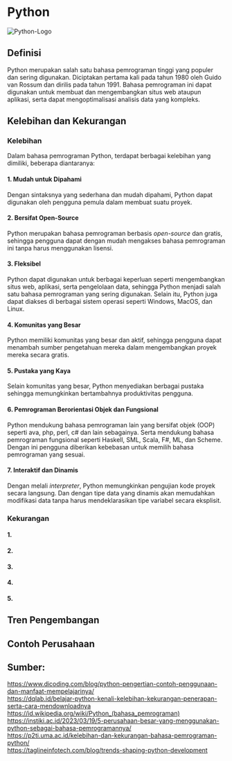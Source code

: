 # Python
![Python-Logo](https://github.com/user-attachments/assets/102d0f01-291a-41d2-aa6e-5ea9c5b2c439)

## Definisi 
Python merupakan salah satu bahasa pemrograman tinggi yang populer dan sering digunakan. Diciptakan pertama kali pada tahun 1980 oleh  Guido van Rossum dan dirilis pada tahun 1991. Bahasa pemrograman ini dapat digunakan untuk membuat dan mengembangkan situs web ataupun aplikasi, serta dapat mengoptimalisasi analisis data yang kompleks. 

## Kelebihan dan Kekurangan
### Kelebihan
Dalam bahasa pemrograman Python, terdapat berbagai kelebihan yang dimiliki, beberapa diantaranya:
#### 1. Mudah untuk Dipahami
Dengan sintaksnya yang sederhana dan mudah dipahami, Python dapat digunakan oleh pengguna pemula dalam membuat suatu proyek.

#### 2. Bersifat Open-Source
Python merupakan bahasa pemrograman berbasis _open-source_ dan gratis, sehingga pengguna dapat dengan mudah mengakses bahasa pemrograman ini tanpa harus menggunakan lisensi. 

#### 3. Fleksibel
Python dapat digunakan untuk berbagai keperluan seperti mengembangkan situs web, aplikasi, serta pengelolaan data, sehingga Python menjadi salah satu bahasa pemrograman yang sering digunakan. Selain itu, Python juga dapat diakses di berbagai sistem operasi seperti Windows, MacOS, dan Linux. 

#### 4. Komunitas yang Besar
Python memiliki komunitas yang besar dan aktif, sehingga pengguna dapat menambah sumber pengetahuan mereka dalam mengembangkan proyek mereka secara gratis. 

#### 5. Pustaka yang Kaya
Selain komunitas yang besar, Python menyediakan berbagai pustaka sehingga memungkinkan bertambahnya produktivitas pengguna.

#### 6. Pemrograman Berorientasi Objek dan Fungsional
Python mendukung bahasa pemrograman lain yang bersifat objek (OOP) seperti ava, php, perl, c# dan lain sebagainya. Serta mendukung bahasa pemrograman fungsional seperti  Haskell, SML, Scala, F#, ML, dan Scheme. Dengan ini pengguna diberikan kebebasan untuk memilih bahasa pemrograman yang sesuai. 

#### 7. Interaktif dan Dinamis
Dengan melali _interpreter_, Python memungkinkan pengujian kode proyek secara langsung. Dan dengan tipe data yang dinamis akan memudahkan modifikasi data tanpa harus mendeklarasikan tipe variabel secara eksplisit.

### Kekurangan
#### 1. 
#### 2. 
#### 3. 
#### 4. 
#### 5. 

## Tren Pengembangan

## Contoh Perusahaan 

## Sumber: 
<a href=”https://www.dicoding.com/blog/python-pengertian-contoh-penggunaan-dan-manfaat-mempelajarinya/”> https://www.dicoding.com/blog/python-pengertian-contoh-penggunaan-dan-manfaat-mempelajarinya/ </a>  
<a href=”https://dqlab.id/belajar-python-kenali-kelebihan-kekurangan-penerapan-serta-cara-mendownloadnya”>https://dqlab.id/belajar-python-kenali-kelebihan-kekurangan-penerapan-serta-cara-mendownloadnya</a>  
<a href=”(https://id.wikipedia.org/wiki/Python_(bahasa_pemrograman)”>https://id.wikipedia.org/wiki/Python_(bahasa_pemrograman)</a>  
<a href=”https://instiki.ac.id/2023/03/19/5-perusahaan-besar-yang-menggunakan-python-sebagai-bahasa-pemrogramannya//”>https://instiki.ac.id/2023/03/19/5-perusahaan-besar-yang-menggunakan-python-sebagai-bahasa-pemrogramannya/ </a>   
<a href=”https://p2ti.uma.ac.id/kelebihan-dan-kekurangan-bahasa-pemrograman-python//”>https://p2ti.uma.ac.id/kelebihan-dan-kekurangan-bahasa-pemrograman-python/</a>   
<a href=”https://taglineinfotech.com/blog/trends-shaping-python-development/”>https://taglineinfotech.com/blog/trends-shaping-python-development </a>   


